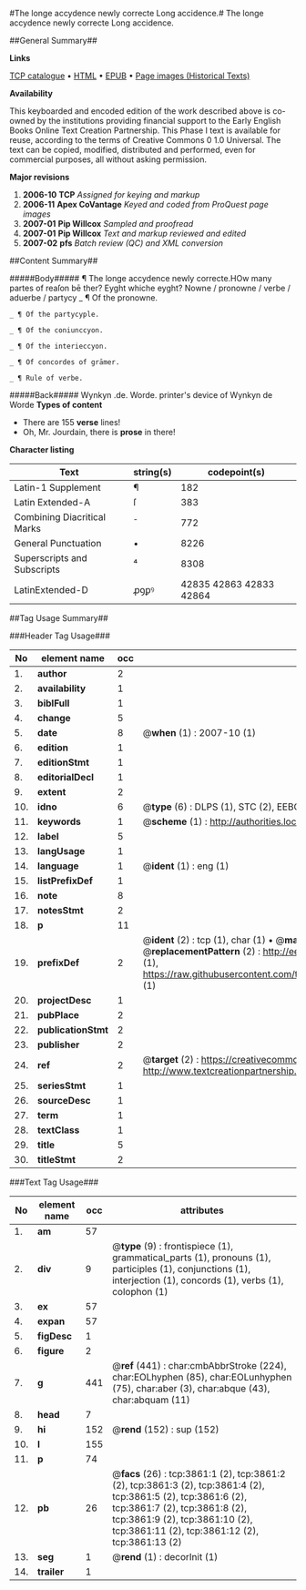 #The longe accydence newly correcte Long accidence.#
The longe accydence newly correcte
Long accidence.

##General Summary##

**Links**

[TCP catalogue](http://www.ota.ox.ac.uk/tcp/)  • 
[HTML](http://tei.it.ox.ac.uk/tcp/Texts-HTML/free/A12/A12860.html)  • 
[EPUB](http://tei.it.ox.ac.uk/tcp/Texts-EPUB/free/A12/A12860.epub) • 
[Page images (Historical Texts)](https://data.historicaltexts.jisc.ac.uk/view?pubId=eebo-99839440e&pageId=eebo-99839440e-3861-1)

**Availability**

This keyboarded and encoded edition of the
	       work described above is co-owned by the institutions
	       providing financial support to the Early English Books
	       Online Text Creation Partnership. This Phase I text is
	       available for reuse, according to the terms of Creative
	       Commons 0 1.0 Universal. The text can be copied,
	       modified, distributed and performed, even for
	       commercial purposes, all without asking permission.

**Major revisions**

1. __2006-10__ __TCP__ *Assigned for keying and markup*
1. __2006-11__ __Apex CoVantage__ *Keyed and coded from ProQuest page images*
1. __2007-01__ __Pip Willcox__ *Sampled and proofread*
1. __2007-01__ __Pip Willcox__ *Text and markup reviewed and edited*
1. __2007-02__ __pfs__ *Batch review (QC) and XML conversion*

##Content Summary##

#####Body#####
¶ The longe accydence newly correcte.HOw many partes of reaſon bē ther? Eyght whiche eyght? Nowne / pronowne / verbe / aduerbe / partycy
    _ ¶ Of the pronowne.

    _ ¶ Of the partycyple.

    _ ¶ Of the coniunccyon.

    _ ¶ Of the interieccyon.

    _ ¶ Of concordes of grāmer.

    _ ¶ Rule of verbe.

#####Back#####
Wynkyn .de. Worde. 
printer's device of Wynkyn de Worde
**Types of content**

  * There are 155 **verse** lines!
  * Oh, Mr. Jourdain, there is **prose** in there!

**Character listing**


|Text|string(s)|codepoint(s)|
|---|---|---|
|Latin-1 Supplement|¶|182|
|Latin Extended-A|ſ|383|
|Combining             Diacritical Marks|̄|772|
|General Punctuation|•|8226|
|Superscripts             and Subscripts|⁴|8308|
|LatinExtended-D|ꝓꝯꝑꝰ|42835 42863 42833 42864|

##Tag Usage Summary##

###Header Tag Usage###

|No|element name|occ|attributes|
|---|---|---|---|
|1.|__author__|2||
|2.|__availability__|1||
|3.|__biblFull__|1||
|4.|__change__|5||
|5.|__date__|8| @__when__ (1) : 2007-10 (1)|
|6.|__edition__|1||
|7.|__editionStmt__|1||
|8.|__editorialDecl__|1||
|9.|__extent__|2||
|10.|__idno__|6| @__type__ (6) : DLPS (1), STC (2), EEBO-CITATION (1), PROQUEST (1), VID (1)|
|11.|__keywords__|1| @__scheme__ (1) : http://authorities.loc.gov/ (1)|
|12.|__label__|5||
|13.|__langUsage__|1||
|14.|__language__|1| @__ident__ (1) : eng (1)|
|15.|__listPrefixDef__|1||
|16.|__note__|8||
|17.|__notesStmt__|2||
|18.|__p__|11||
|19.|__prefixDef__|2| @__ident__ (2) : tcp (1), char (1)  •  @__matchPattern__ (2) : ([0-9\-]+):([0-9IVX]+) (1), (.+) (1)  •  @__replacementPattern__ (2) : http://eebo.chadwyck.com/downloadtiff?vid=$1&page=$2 (1), https://raw.githubusercontent.com/textcreationpartnership/Texts/master/tcpchars.xml#$1 (1)|
|20.|__projectDesc__|1||
|21.|__pubPlace__|2||
|22.|__publicationStmt__|2||
|23.|__publisher__|2||
|24.|__ref__|2| @__target__ (2) : https://creativecommons.org/publicdomain/zero/1.0/ (1), http://www.textcreationpartnership.org/docs/. (1)|
|25.|__seriesStmt__|1||
|26.|__sourceDesc__|1||
|27.|__term__|1||
|28.|__textClass__|1||
|29.|__title__|5||
|30.|__titleStmt__|2||


###Text Tag Usage###

|No|element name|occ|attributes|
|---|---|---|---|
|1.|__am__|57||
|2.|__div__|9| @__type__ (9) : frontispiece (1), grammatical_parts (1), pronouns (1), participles (1), conjunctions (1), interjection (1), concords (1), verbs (1), colophon (1)|
|3.|__ex__|57||
|4.|__expan__|57||
|5.|__figDesc__|1||
|6.|__figure__|2||
|7.|__g__|441| @__ref__ (441) : char:cmbAbbrStroke (224), char:EOLhyphen (85), char:EOLunhyphen (75), char:aber (3), char:abque (43), char:abquam (11)|
|8.|__head__|7||
|9.|__hi__|152| @__rend__ (152) : sup (152)|
|10.|__l__|155||
|11.|__p__|74||
|12.|__pb__|26| @__facs__ (26) : tcp:3861:1 (2), tcp:3861:2 (2), tcp:3861:3 (2), tcp:3861:4 (2), tcp:3861:5 (2), tcp:3861:6 (2), tcp:3861:7 (2), tcp:3861:8 (2), tcp:3861:9 (2), tcp:3861:10 (2), tcp:3861:11 (2), tcp:3861:12 (2), tcp:3861:13 (2)|
|13.|__seg__|1| @__rend__ (1) : decorInit (1)|
|14.|__trailer__|1||
